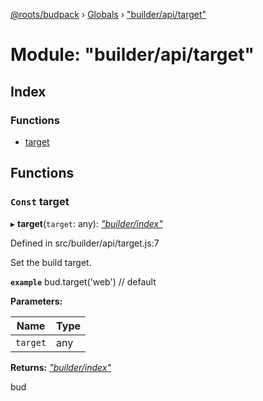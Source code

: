 [@roots/budpack](../README.md) › [Globals](../globals.md) › ["builder/api/target"](_builder_api_target_.md)

# Module: "builder/api/target"

## Index

### Functions

* [target](_builder_api_target_.md#const-target)

## Functions

### `Const` target

▸ **target**(`target`: any): *["builder/index"](_builder_index_.md)*

Defined in src/builder/api/target.js:7

Set the build target.

**`example`** bud.target('web') // default

**Parameters:**

Name | Type |
------ | ------ |
`target` | any |

**Returns:** *["builder/index"](_builder_index_.md)*

bud

